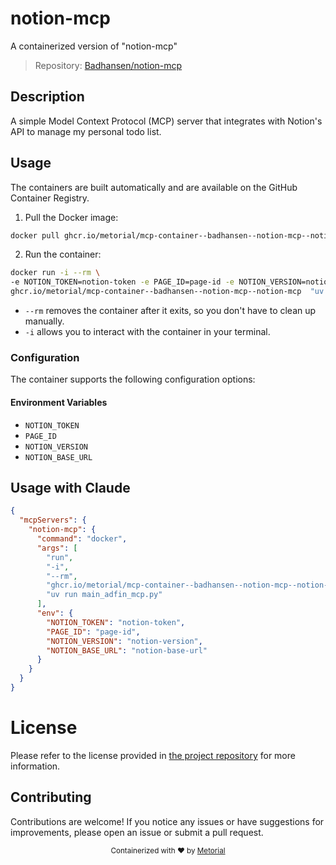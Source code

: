 
# notion-mcp

A containerized version of "notion-mcp"

> Repository: [Badhansen/notion-mcp](https://github.com/Badhansen/notion-mcp)

## Description

A simple Model Context Protocol (MCP) server that integrates with Notion's API to manage my personal todo list.


## Usage

The containers are built automatically and are available on the GitHub Container Registry.

1. Pull the Docker image:

```bash
docker pull ghcr.io/metorial/mcp-container--badhansen--notion-mcp--notion-mcp
```

2. Run the container:

```bash
docker run -i --rm \ 
-e NOTION_TOKEN=notion-token -e PAGE_ID=page-id -e NOTION_VERSION=notion-version -e NOTION_BASE_URL=notion-base-url \
ghcr.io/metorial/mcp-container--badhansen--notion-mcp--notion-mcp  "uv run main_adfin_mcp.py"
```

- `--rm` removes the container after it exits, so you don't have to clean up manually.
- `-i` allows you to interact with the container in your terminal.



### Configuration

The container supports the following configuration options:




#### Environment Variables

- `NOTION_TOKEN`
- `PAGE_ID`
- `NOTION_VERSION`
- `NOTION_BASE_URL`




## Usage with Claude

```json
{
  "mcpServers": {
    "notion-mcp": {
      "command": "docker",
      "args": [
        "run",
        "-i",
        "--rm",
        "ghcr.io/metorial/mcp-container--badhansen--notion-mcp--notion-mcp",
        "uv run main_adfin_mcp.py"
      ],
      "env": {
        "NOTION_TOKEN": "notion-token",
        "PAGE_ID": "page-id",
        "NOTION_VERSION": "notion-version",
        "NOTION_BASE_URL": "notion-base-url"
      }
    }
  }
}
```

# License

Please refer to the license provided in [the project repository](https://github.com/Badhansen/notion-mcp) for more information.

## Contributing

Contributions are welcome! If you notice any issues or have suggestions for improvements, please open an issue or submit a pull request.

<div align="center">
  <sub>Containerized with ❤️ by <a href="https://metorial.com">Metorial</a></sub>
</div>
  